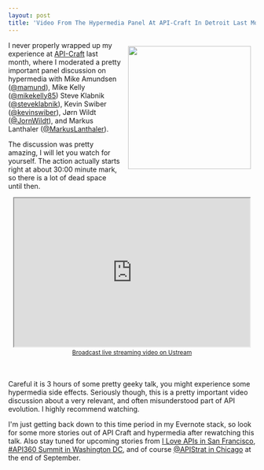 ```yaml
---
layout: post
title: 'Video From The Hypermedia Panel At API-Craft In Detroit Last Month'
---
```

<p><a href="http://api-craft.org/"><img style="padding: 10px;" src="https://s3.amazonaws.com/kinlane-productions/events/api-craft/api-craft-logo.png" alt="" width="250" align="right" /></a></p>
<p style="text-align: left;">I never properly wrapped up my experience at <a href="http://api-craft.org/">API-Craft</a> last month, where I moderated a pretty important panel discussion on hypermedia with Mike Amundsen (<a href="http://bit.ly/1mtrwki">@mamund</a>), Mike Kelly (<a href="http://bit.ly/1hBxi4m">@mikekelly85</a>) Steve Klabnik (<a href="http://bit.ly/1wv9KVR">@steveklabnik</a>), Kevin Swiber (<a href="http://bit.ly/1oC7Udw">@kevinswiber</a>), J&oslash;rn Wildt (<a href="https://twitter.com/JornWildt">@JornWildt</a>), and Markus Lanthaler (<a href="https://twitter.com/MarkusLanthaler">@MarkusLanthaler</a>).&nbsp;</p>
<p>The discussion was pretty amazing, I will let you watch for yourself. The action actually starts right at about 30:00 minute mark, so there is a lot of dead space until then.&nbsp;</p>
<p style="text-align: center;"><iframe src="http://www.ustream.tv/embed/recorded/50652146?v=3&amp;wmode=direct" width="480" height="302"> </iframe> <br /><a style="font-size: 12px; line-height: 20px; font-weight: normal; text-align: left;" href="http://www.ustream.tv" target="_blank">Broadcast live streaming video on Ustream</a></p>
<p>&nbsp;</p>
<p>Careful it is 3 hours of some pretty geeky talk, you might experience some hypermedia side effects. Seriously though, this is a pretty important video discussion about a very relevant, and often misunderstood part of API evolution. I highly recommend watching.</p>
<p>I'm just getting back down to this time period in my Evernote stack, so look for some more stories out of API Craft and hypermedia after rewatching this talk. Also stay tuned for upcoming stories from <a href="http://iloveapis2014.com/">I Love APIs in San Francisco</a>, <a href="http://www.apiacademy.co/api360/">#API360 Summit in Washington DC</a>, and of course <a href="http://www.apistrategyconference.com/2014Chicago/index.php">@APIStrat in Chicago</a> at the end of September.</p>